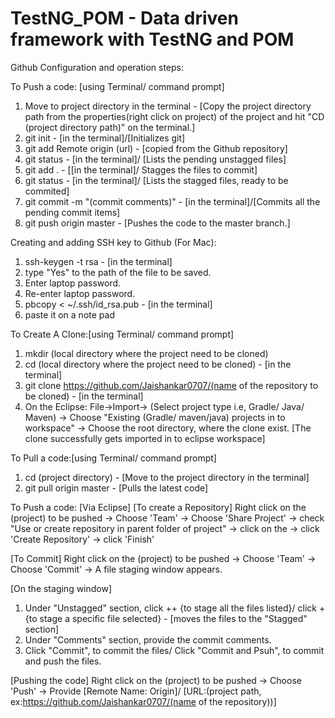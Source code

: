 # TestNG_POM - Data driven framework with TestNG and POM
Github Configuration and operation steps:

To Push a code: [using Terminal/ command prompt]
1) Move to project directory in the terminal - [Copy the project directory path from the properties(right click on project) of the project and hit "CD (project directory path)" on the terminal.]
2) git init - [in the terminal]/[Initializes git]
3) git add Remote origin (url) - [copied from the Github repository]
4) git status - [in the terminal]/ [Lists the pending unstagged files]
5) git add . - [[in the terminal]/ Stagges the files to commit]
6) git status - [in the terminal]/ [Lists the stagged files, ready to be commited]
7) git commit -m "(commit comments)" - [in the terminal]/[Commits all the pending commit items]
8) git push origin master - [Pushes the code to the master branch.]
  
Creating and adding SSH key to Github (For Mac):
1) ssh-keygen -t rsa - [in the terminal]
2) type "Yes" to the path of the file to be saved.
3) Enter laptop password.
4) Re-enter laptop password.
5) pbcopy < ~/.ssh/id_rsa.pub - [in the terminal]
6) paste it on a note pad

To Create A Clone:[using Terminal/ command prompt]
1) mkdir (local directory where the project need to be cloned)
2) cd (local directory where the project need to be cloned) - [in the terminal]
3) git clone https://github.com/Jaishankar0707/(name of the repository to be cloned) - [in the terminal]
4) On the Eclipse:
    File->Import-> (Select project type i.e, Gradle/ Java/ Maven) -> Choose "Existing (Gradle/ maven/java) projects in to     workspace" -> Choose the root directory, where the clone exist. [The clone successfully gets imported in to eclipse workspace]
  
To Pull a code:[using Terminal/ command prompt]
1) cd (project directory)  -  [Move to the project directory in the terminal]
2) git pull origin master  -  [Pulls the latest code]
  
To Push a code: [Via Eclipse]
[To create a Repository]
Right click on the (project) to be pushed -> Choose 'Team' -> Choose 'Share Project' -> check "Use or create repository in parent folder of project" -> click on the <project> -> click 'Create Repository' -> click 'Finish'

[To Commit]
Right click on the (project) to be pushed -> Choose 'Team' -> Choose 'Commit' -> A file staging window appears.
  
[On the staging window]
1) Under "Unstagged" section, click ++ {to stage all the files listed}/ click + {to stage a specific file selected} - [moves the files to the "Stagged" section]
2) Under "Comments" section, provide the commit comments.
3) Click "Commit", to commit the files/ Click "Commit and Psuh", to commit and push the files.

[Pushing the code]
Right click on the (project) to be pushed -> Choose 'Push' -> Provide [Remote Name: Origin]/ [URL:(project path, ex:https://github.com/Jaishankar0707/(name of the repository))]
 

